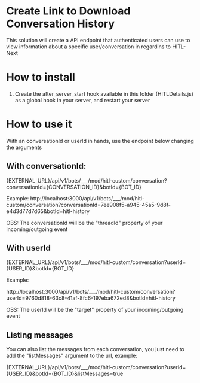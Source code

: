 # Create Link to Download Conversation History

This solution will create a API endpoint that authenticated users can use to view information about a specific user/conversation in regardins to HITL-Next

# How to install

1. Create the after_server_start hook available in this folder (HITLDetails.js) as a global hook in your server, and restart your server

# How to use it

With an conversationId or userId in hands, use the endpoint below changing the arguments

## With conversationId: 

{EXTERNAL_URL}/api/v1/bots/___/mod/hitl-custom/conversation?conversationId={CONVERSATION_ID}&botId={BOT_ID}

Example: http://localhost:3000/api/v1/bots/___/mod/hitl-custom/conversation?conversationId=7ee908f5-a945-45a5-9d8f-e4d3d77d7d65&botId=hitl-history

OBS: The conversationId will be the "threadId" property of your incoming/outgoing event

## With userId

{EXTERNAL_URL}/api/v1/bots/___/mod/hitl-custom/conversation?userId={USER_ID}&botId={BOT_ID}

Example:

http://localhost:3000/api/v1/bots/___/mod/hitl-custom/conversation?userId=9760d818-63c8-41af-8fc6-197eba672ed8&botId=hitl-history

OBS: The userId will be the "target" property of your incoming/outgoing event

## Listing messages

You can also list the messages from each conversation, you just need to add the "listMessages" argument to the url, example:

{EXTERNAL_URL}/api/v1/bots/___/mod/hitl-custom/conversation?userId={USER_ID}&botId={BOT_ID}&listMessages=true

